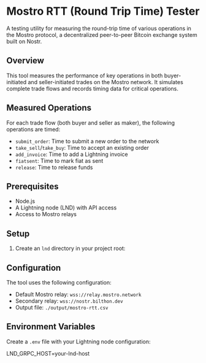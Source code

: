 # Mostro RTT (Round Trip Time) Tester

A testing utility for measuring the round-trip time of various operations in the Mostro protocol, a decentralized peer-to-peer Bitcoin exchange system built on Nostr.

## Overview

This tool measures the performance of key operations in both buyer-initiated and seller-initiated trades on the Mostro network. It simulates complete trade flows and records timing data for critical operations.

## Measured Operations

For each trade flow (both buyer and seller as maker), the following operations are timed:

- `submit_order`: Time to submit a new order to the network
- `take_sell`/`take_buy`: Time to accept an existing order
- `add_invoice`: Time to add a Lightning invoice
- `fiatsent`: Time to mark fiat as sent
- `release`: Time to release funds

## Prerequisites

- Node.js
- A Lightning node (LND) with API access
- Access to Mostro relays

## Setup

1. Create an `lnd` directory in your project root:

## Configuration

The tool uses the following configuration:

- Default Mostro relay: `wss://relay.mostro.network`
- Secondary relay: `wss://nostr.bilthon.dev`
- Output file: `./output/mostro-rtt.csv`

## Environment Variables

Create a `.env` file with your Lightning node configuration:

LND_GRPC_HOST=your-lnd-host